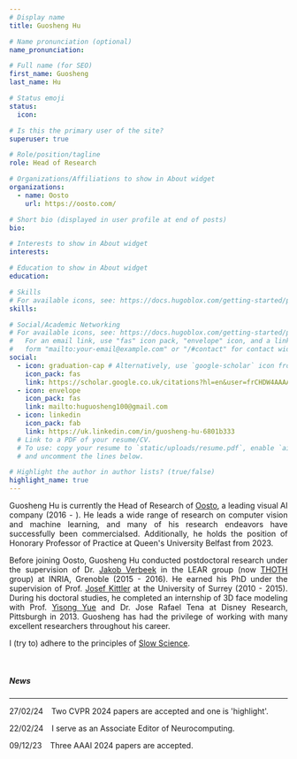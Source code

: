 ```yaml
---
# Display name
title: Guosheng Hu

# Name pronunciation (optional)
name_pronunciation: 

# Full name (for SEO)
first_name: Guosheng
last_name: Hu

# Status emoji
status:
  icon: 

# Is this the primary user of the site?
superuser: true

# Role/position/tagline
role: Head of Research

# Organizations/Affiliations to show in About widget
organizations:
  - name: Oosto
    url: https://oosto.com/

# Short bio (displayed in user profile at end of posts)
bio: 

# Interests to show in About widget
interests:

# Education to show in About widget
education:

# Skills
# For available icons, see: https://docs.hugoblox.com/getting-started/page-builder/#icons
skills:

# Social/Academic Networking
# For available icons, see: https://docs.hugoblox.com/getting-started/page-builder/#icons
#   For an email link, use "fas" icon pack, "envelope" icon, and a link in the
#   form "mailto:your-email@example.com" or "/#contact" for contact widget.
social:
  - icon: graduation-cap # Alternatively, use `google-scholar` icon from `ai` icon pack
    icon_pack: fas
    link: https://scholar.google.co.uk/citations?hl=en&user=frCHDW4AAAAJ&view_op=list_works
  - icon: envelope
    icon_pack: fas
    link: mailto:huguosheng100@gmail.com
  - icon: linkedin
    icon_pack: fab
    link: https://uk.linkedin.com/in/guosheng-hu-6801b333
  # Link to a PDF of your resume/CV.
  # To use: copy your resume to `static/uploads/resume.pdf`, enable `ai` icons in `params.yaml`,
  # and uncomment the lines below.

# Highlight the author in author lists? (true/false)
highlight_name: true
---
```

<!-- {style="text-align: justify;"} -->
<div align="justify">


Guosheng Hu is currently the Head of Research of [Oosto](https://oosto.com/), a leading visual AI company (2016 - ). He leads a wide range of research  on computer vision and machine learning, and many of his research endeavors have successfully been commercialsed. Additionally, he holds the  position of Honorary Professor of Practice at Queen's University Belfast from 2023. 

Before joining Oosto, Guosheng Hu conducted postdoctoral research  under the supervision of Dr. [Jakob Verbeek](https://scholar.google.co.uk/citations?user=oZGA-rAAAAAJ&hl=en) in the LEAR group (now [THOTH](https://team.inria.fr/thoth/) group) at INRIA, Grenoble (2015 - 2016). He earned his PhD under the supervision of Prof. [Josef Kittler](https://www.surrey.ac.uk/people/josef-kittler) at the University of Surrey (2010 - 2015). During his doctoral studies, he completed an internship of 3D face modeling with Prof. [Yisong Yue](http://www.yisongyue.com/) and Dr. Jose Rafael Tena at Disney Research, Pittsburgh in 2013. Guosheng has had the privilege of working with many excellent researchers throughout his career.


I (try to) adhere to the principles of [Slow Science](http://slow-science.org/).


&nbsp;


##### News
---


27/02/24 &ensp; Two CVPR 2024 papers are accepted and one is 'highlight'.

22/02/24 &ensp; I serve as an Associate Editor of Neurocomputing.

09/12/23 &ensp; Three AAAI 2024 papers are accepted.

</div>
